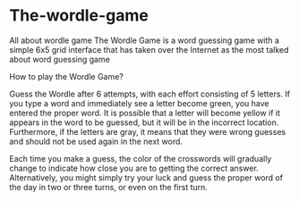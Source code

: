 # The-wordle-game
All about wordle game
The Wordle Game is a word guessing game with a simple 6x5 grid interface that has taken over the Internet as the most talked about word guessing game

How to play the Wordle Game?

Guess the Wordle after 6 attempts, with each effort consisting of 5 letters. If you type a word and immediately see a letter become green, you have entered the proper word. It is possible that a letter will become yellow if it appears in the word to be guessed, but it will be in the incorrect location. Furthermore, if the letters are gray, it means that they were wrong guesses and should not be used again in the next word.

 Each time you make a guess, the color of the crosswords will gradually change to indicate how close you are to getting the correct answer. Alternatively, you might simply try your luck and guess the proper word of the day in two or three turns, or even on the first turn.
 
 
